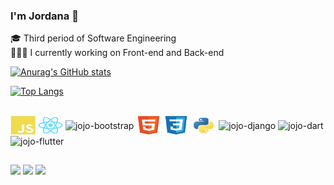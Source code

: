 ### I'm Jordana 👋

🎓 Third period of Software Engineering <br>
👩🏻‍💻 I currently working on Front-end and Back-end

[![Anurag's GitHub stats](https://github-readme-stats.vercel.app/api?username=anuraghazra)](https://github.com/anuraghazra/github-readme-stats)


[![Top Langs](https://github-readme-stats.vercel.app/api/top-langs/?username=jordanaalvesc1)](https://github.com/jordanaalvesc1/github-readme-stats)



<div style="display: inline_block"><br>
  <img align="center" alt="jojo-Js" height="30" width="40" src="https://raw.githubusercontent.com/devicons/devicon/master/icons/javascript/javascript-plain.svg">
    <img align="center" alt="jojo-React" height="30" width="40" src="https://raw.githubusercontent.com/devicons/devicon/master/icons/react/react-original.svg">
  <img align = 'center' alt= "jojo-bootstrap" height ="38" width="40" src="https://cdn.jsdelivr.net/gh/devicons/devicon@latest/icons/bootstrap/bootstrap-original.svg" />
  <img align="center" alt="jojo-HTML" height="30" width="40" src="https://raw.githubusercontent.com/devicons/devicon/master/icons/html5/html5-original.svg">
  <img align="center" alt="jojo-CSS" height="30" width="40" src="https://raw.githubusercontent.com/devicons/devicon/master/icons/css3/css3-original.svg">
  <img align="center" alt="jojo-Python" height="30" width="40" src="https://raw.githubusercontent.com/devicons/devicon/master/icons/python/python-original.svg">
  <img align="center" alt="jojo-django" height="30" width="40"src="https://cdn.jsdelivr.net/gh/devicons/devicon@latest/icons/django/django-plain.svg" />              
  <img align="center" alt="jojo-dart" height="30" width="40" src="https://cdn.jsdelivr.net/gh/devicons/devicon@latest/icons/dart/dart-original.svg" />
  <img align="center" alt="jojo-flutter" height="30" width="40"src="https://cdn.jsdelivr.net/gh/devicons/devicon@latest/icons/flutter/flutter-original.svg" />
</div>

##
<div>
 
  <a href="https://instagram.com/jordanaalvesc1" target="_blank"><img src="https://img.shields.io/badge/-Instagram-%23E4405F?style=for-the-badge&logo=instagram&logoColor=white" target="_blank"></a>
  <a href = "mailto: jordanaalvescarneiro@gmail.com"><img src="https://img.shields.io/badge/-Gmail-%23333?style=for-the-badge&logo=gmail&logoColor=white" target="_blank"></a>
  <a href="https://www.linkedin.com/in/jordana-alves-carneiro-774879161" target="_blank"><img src="https://img.shields.io/badge/-LinkedIn-%230077B5?style=for-the-badge&logo=linkedin&logoColor=white" target="_blank"></a>
</div>

